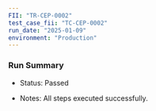 ```yaml
---
FII: "TR-CEP-0002"
test_case_fii: "TC-CEP-0002"
run_date: "2025-01-09"
environment: "Production"
---
```

### Run Summary
-  Status: Passed

-  Notes: All steps executed successfully.